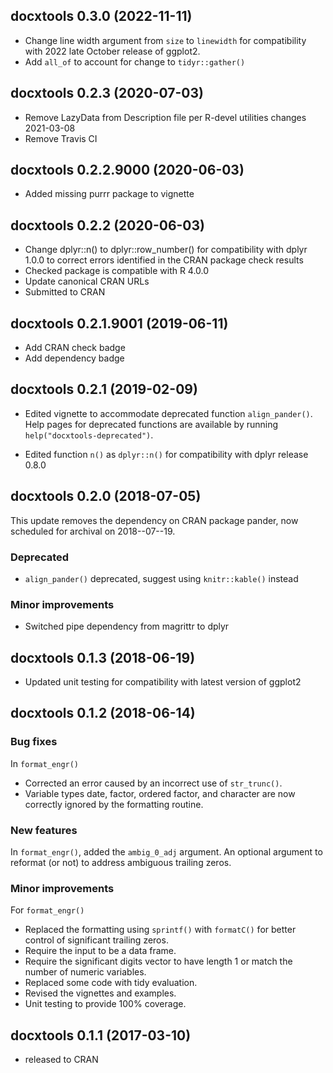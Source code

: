 <!-- major . minor . patch . dev -->
<!-- MAJOR version when you make incompatible API changes -->
<!-- MINOR version add functionality in a backwards-compatible manner -->
<!-- PATCH version backwards-compatible bug fixes -->



## docxtools 0.3.0 (2022-11-11)

- Change line width argument from `size` to `linewidth` for compatibility with 2022 late October release of ggplot2. 
- Add `all_of` to account for change to `tidyr::gather()`    



## docxtools 0.2.3 (2020-07-03)

- Remove LazyData from Description file per R-devel utilities changes  2021-03-08
- Remove Travis CI





## docxtools 0.2.2.9000 (2020-06-03)

- Added missing purrr package to vignette

## docxtools 0.2.2 (2020-06-03)

- Change dplyr::n() to dplyr::row_number() for compatibility with dplyr 1.0.0 to correct errors identified in the CRAN package check results
- Checked package is compatible with R 4.0.0 
- Update canonical CRAN URLs
- Submitted to CRAN


## docxtools 0.2.1.9001 (2019-06-11)

- Add CRAN check badge 
- Add dependency badge 


## docxtools 0.2.1 (2019-02-09)

- Edited vignette to accommodate deprecated function `align_pander()`. Help pages for deprecated functions are available by running `help("docxtools-deprecated")`.

- Edited function `n()` as `dplyr::n()` for compatibility with dplyr release 0.8.0



## docxtools 0.2.0 (2018-07-05)

This update removes the dependency on CRAN package pander, now scheduled for archival on 2018--07--19.  

### Deprecated

- `align_pander()` deprecated, suggest using `knitr::kable()` instead

### Minor improvements

- Switched pipe dependency from magrittr to dplyr 




## docxtools 0.1.3 (2018-06-19)

- Updated unit testing for compatibility with latest version of ggplot2 

## docxtools 0.1.2 (2018-06-14)

### Bug fixes

In `format_engr()` 

- Corrected an error caused by an incorrect use of `str_trunc()`. 
- Variable types date, factor, ordered factor, and character are now correctly ignored by the formatting routine. 

### New features

In  `format_engr()`, added the `ambig_0_adj` argument.  An optional argument to reformat (or not) to address ambiguous trailing zeros. 

### Minor improvements

For  `format_engr()`

- Replaced the formatting using `sprintf()` with `formatC()` for better control of significant trailing zeros. 
- Require the input to be a data frame. 
- Require the significant digits vector to have length 1 or match the number of numeric variables. 
- Replaced some code with tidy evaluation. 
- Revised the vignettes and examples. 
- Unit testing to provide 100% coverage. 




<!-- ### New features -->

<!-- ### Minor improvements -->

<!-- ### Bug fixes -->

<!-- ### Deprecated -->

<!-- ### Defunct -->




## docxtools 0.1.1 (2017-03-10)

- released to CRAN 
